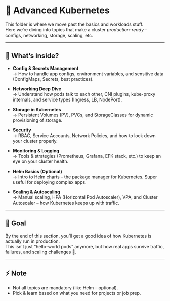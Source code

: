 # 🚀 Advanced Kubernetes

This folder is where we move past the basics and workloads stuff.  
Here we’re diving into topics that make a cluster *production-ready* – configs, networking, storage, scaling, etc.  

---

## 📂 What’s inside?

- **Config & Secrets Management**  
  → How to handle app configs, environment variables, and sensitive data (ConfigMaps, Secrets, best practices).

- **Networking Deep Dive**  
  → Understand how pods talk to each other, CNI plugins, kube-proxy internals, and service types (Ingress, LB, NodePort).

- **Storage in Kubernetes**  
  → Persistent Volumes (PV), PVCs, and StorageClasses for dynamic provisioning of storage.

- **Security**  
  → RBAC, Service Accounts, Network Policies, and how to lock down your cluster properly.

- **Monitoring & Logging**  
  → Tools & strategies (Prometheus, Grafana, EFK stack, etc.) to keep an eye on your cluster health.

- **Helm Basics (Optional)**  
  → Intro to Helm charts – the package manager for Kubernetes. Super useful for deploying complex apps.

- **Scaling & Autoscaling**  
  → Manual scaling, HPA (Horizontal Pod Autoscaler), VPA, and Cluster Autoscaler – how Kubernetes keeps up with traffic.

---

## 🎯 Goal
By the end of this section, you’ll get a good idea of how Kubernetes is actually run in production.  
This isn’t just “hello-world pods” anymore, but how real apps survive traffic, failures, and scaling challenges 🚦.

---

## ⚡ Note
- Not all topics are mandatory (like Helm – optional).  
- Pick & learn based on what you need for projects or job prep.  
